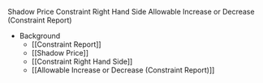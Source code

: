 Shadow Price
Constraint Right Hand Side
Allowable Increase or Decrease (Constraint Report)

- Background
	- [[Constraint Report]]
	- [[Shadow Price]]
	- [[Constraint Right Hand Side]]
	- [[Allowable Increase or Decrease (Constraint Report)]]